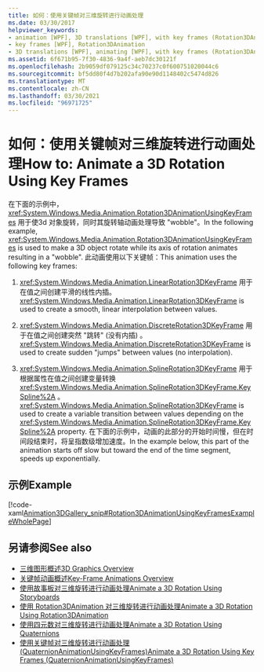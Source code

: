 ```yaml
---
title: 如何：使用关键帧对三维旋转进行动画处理
ms.date: 03/30/2017
helpviewer_keywords:
- animation [WPF], 3D translations [WPF], with key frames (Rotation3DAnimation)
- key frames [WPF], Rotation3DAnimation
- 3D translations [WPF], animating [WPF], with key frames (Rotation3DAnimation)
ms.assetid: 6f671b95-7f30-4836-9a4f-aeb7dc30121f
ms.openlocfilehash: 2b9059df079125c34c70237c0f600751020044c6
ms.sourcegitcommit: bf5dd80f4d7b202afa90e90d1148402c5474d826
ms.translationtype: MT
ms.contentlocale: zh-CN
ms.lasthandoff: 03/30/2021
ms.locfileid: "96971725"
---
```

# <a name="how-to-animate-a-3d-rotation-using-key-frames"></a><span data-ttu-id="1e7ef-102">如何：使用关键帧对三维旋转进行动画处理</span><span class="sxs-lookup"><span data-stu-id="1e7ef-102">How to: Animate a 3D Rotation Using Key Frames</span></span>
<span data-ttu-id="1e7ef-103">在下面的示例中， <xref:System.Windows.Media.Animation.Rotation3DAnimationUsingKeyFrames> 用于使3d 对象旋转，同时其旋转轴动画处理导致 "wobble"。</span><span class="sxs-lookup"><span data-stu-id="1e7ef-103">In the following example, <xref:System.Windows.Media.Animation.Rotation3DAnimationUsingKeyFrames> is used to make a 3D object rotate while its axis of rotation animates resulting in a "wobble".</span></span> <span data-ttu-id="1e7ef-104">此动画使用以下关键帧：</span><span class="sxs-lookup"><span data-stu-id="1e7ef-104">This animation uses the following key frames:</span></span>  
  
1. <span data-ttu-id="1e7ef-105"><xref:System.Windows.Media.Animation.LinearRotation3DKeyFrame> 用于在值之间创建平滑的线性内插。</span><span class="sxs-lookup"><span data-stu-id="1e7ef-105"><xref:System.Windows.Media.Animation.LinearRotation3DKeyFrame> is used to create a smooth, linear interpolation between values.</span></span>  
  
2. <span data-ttu-id="1e7ef-106"><xref:System.Windows.Media.Animation.DiscreteRotation3DKeyFrame> 用于在值之间创建突然 "跳转" (没有内插) 。</span><span class="sxs-lookup"><span data-stu-id="1e7ef-106"><xref:System.Windows.Media.Animation.DiscreteRotation3DKeyFrame> is used to create sudden "jumps" between values (no interpolation).</span></span>  
  
3. <span data-ttu-id="1e7ef-107"><xref:System.Windows.Media.Animation.SplineRotation3DKeyFrame> 用于根据属性在值之间创建变量转换 <xref:System.Windows.Media.Animation.SplineRotation3DKeyFrame.KeySpline%2A> 。</span><span class="sxs-lookup"><span data-stu-id="1e7ef-107"><xref:System.Windows.Media.Animation.SplineRotation3DKeyFrame> is used to create a variable transition between values depending on the <xref:System.Windows.Media.Animation.SplineRotation3DKeyFrame.KeySpline%2A> property.</span></span> <span data-ttu-id="1e7ef-108">在下面的示例中，动画的此部分的开始时间慢，但在时间段结束时，将呈指数级增加速度。</span><span class="sxs-lookup"><span data-stu-id="1e7ef-108">In the example below, this part of the animation starts off slow but toward the end of the time segment, speeds up exponentially.</span></span>  
  
## <a name="example"></a><span data-ttu-id="1e7ef-109">示例</span><span class="sxs-lookup"><span data-stu-id="1e7ef-109">Example</span></span>  
 [!code-xaml[Animation3DGallery_snip#Rotation3DAnimationUsingKeyFramesExampleWholePage](~/samples/snippets/csharp/VS_Snippets_Wpf/Animation3DGallery_snip/CS/Rotation3DAnimationUsingKeyFramesExample.xaml#rotation3danimationusingkeyframesexamplewholepage)]  
  
## <a name="see-also"></a><span data-ttu-id="1e7ef-110">另请参阅</span><span class="sxs-lookup"><span data-stu-id="1e7ef-110">See also</span></span>

- [<span data-ttu-id="1e7ef-111">三维图形概述</span><span class="sxs-lookup"><span data-stu-id="1e7ef-111">3D Graphics Overview</span></span>](3-d-graphics-overview.md)
- [<span data-ttu-id="1e7ef-112">关键帧动画概述</span><span class="sxs-lookup"><span data-stu-id="1e7ef-112">Key-Frame Animations Overview</span></span>](key-frame-animations-overview.md)
- [<span data-ttu-id="1e7ef-113">使用故事板对三维旋转进行动画处理</span><span class="sxs-lookup"><span data-stu-id="1e7ef-113">Animate a 3D Rotation Using Storyboards</span></span>](how-to-animate-a-3-d-rotation-using-storyboards.md)
- [<span data-ttu-id="1e7ef-114">使用 Rotation3DAnimation 对三维旋转进行动画处理</span><span class="sxs-lookup"><span data-stu-id="1e7ef-114">Animate a 3D Rotation Using Rotation3DAnimation</span></span>](how-to-animate-a-3-d-rotation-using-rotation3danimation.md)
- [<span data-ttu-id="1e7ef-115">使用四元数对三维旋转进行动画处理</span><span class="sxs-lookup"><span data-stu-id="1e7ef-115">Animate a 3D Rotation Using Quaternions</span></span>](how-to-animate-a-3-d-rotation-using-quaternions.md)
- [<span data-ttu-id="1e7ef-116">使用关键帧对三维旋转进行动画处理 (QuaternionAnimationUsingKeyFrames)</span><span class="sxs-lookup"><span data-stu-id="1e7ef-116">Animate a 3D Rotation Using Key Frames (QuaternionAnimationUsingKeyFrames)</span></span>](animate-a-3-d-rotation-quaternionanimationusingkeyframes.md)
